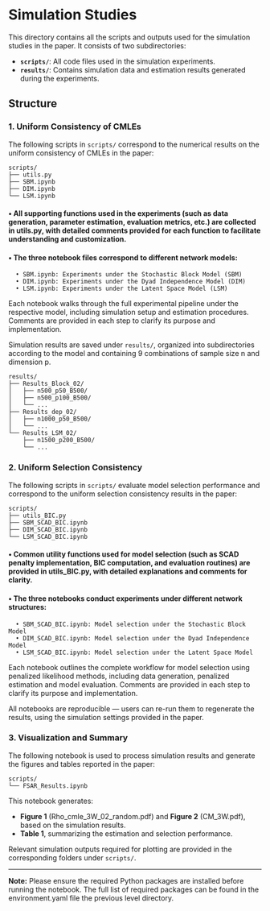 Simulation Studies
================

This directory contains all the scripts and outputs used for the simulation studies in the paper. It consists of two subdirectories:

- **`scripts/`**: All code files used in the simulation experiments.
- **`results/`**: Contains simulation data and estimation results generated during the experiments.


## Structure

### 1. Uniform Consistency of CMLEs

The following scripts in `scripts/` correspond to the numerical results on the uniform consistency of CMLEs in the paper:

```text
scripts/
├── utils.py
├── SBM.ipynb
├── DIM.ipynb
└── LSM.ipynb

```

#### •	All supporting functions used in the experiments (such as data generation, parameter estimation, evaluation metrics, etc.) are collected in utils.py, with detailed comments provided for each function to facilitate understanding and customization.
#### •	The three notebook files correspond to different network models:
      •	SBM.ipynb: Experiments under the Stochastic Block Model (SBM)
	  •	DIM.ipynb: Experiments under the Dyad Independence Model (DIM)
	  •	LSM.ipynb: Experiments under the Latent Space Model (LSM)

Each notebook walks through the full experimental pipeline under the respective model, including simulation setup and estimation procedures. Comments are provided in each step to clarify its purpose and implementation.

Simulation results are saved under `results/`, organized into subdirectories according to the model and containing 9 combinations of sample size n and dimension p.

```text
results/
├── Results_Block_02/
│   ├── n500_p50_B500/
│   ├── n500_p100_B500/
│   └── ...
├── Results_dep_02/
│   ├── n1000_p50_B500/
│   └── ...
└── Results_LSM_02/
    ├── n1500_p200_B500/
    └── ...
```

### 2. Uniform Selection Consistency

The following scripts in `scripts/` evaluate model selection performance and correspond to the uniform selection consistency results in the paper:

```text
scripts/
├── utils_BIC.py
├── SBM_SCAD_BIC.ipynb
├── DIM_SCAD_BIC.ipynb
└── LSM_SCAD_BIC.ipynb
```

#### •	Common utility functions used for model selection (such as SCAD penalty implementation, BIC computation, and evaluation routines) are provided in utils_BIC.py, with detailed explanations and comments for clarity.
#### •	The three notebooks conduct experiments under different network structures:
	  •	SBM_SCAD_BIC.ipynb: Model selection under the Stochastic Block Model
	  •	DIM_SCAD_BIC.ipynb: Model selection under the Dyad Independence Model
	  •	LSM_SCAD_BIC.ipynb: Model selection under the Latent Space Model

Each notebook outlines the complete workflow for model selection using penalized likelihood methods, including data generation, penalized estimation and model evaluation. Comments are provided in each step to clarify its purpose and implementation.

All notebooks are reproducible — users can re-run them to regenerate the results, using the simulation settings provided in the paper.


### 3. Visualization and Summary

The following notebook is used to process simulation results and generate the figures and tables reported in the paper:

```text
scripts/
└── FSAR_Results.ipynb
```

This notebook generates:
- **Figure 1** (Rho_cmle_3W_02_random.pdf) and **Figure 2** (CM_3W.pdf), based on the simulation results.
- **Table 1**, summarizing the estimation and selection performance.

Relevant simulation outputs required for plotting are provided in the corresponding folders under `scripts/`.

---

**Note:** Please ensure the required Python packages are installed before running the notebook. The full list of required packages can be found in the environment.yaml file the previous level directory.

